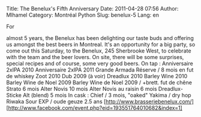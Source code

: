 Title: The Benelux&#039;s Fifth Anniversary
Date: 2011-04-28 07:56
Author: Mlhamel
Category: Montréal Python
Slug: benelux-5
Lang: en

<!--:en--><!-- p.p1 {margin: 0.0px 0.0px 0.0px 0.0px; line-height: 14.0px; font: 11.0px 'Lucida Grande'; color: #141414} -->For
almost 5 years, the Benelux has been delighting our taste buds and
offering us amongst the best beers in Montreal. It's an opportunity for
a big party, so come out this Saturday, to the Benelux, 245 Sherbrooke
West, to celebrate with the team and the beer lovers. On site, there
will be some surprises, special recipes and of course, some very good
beers. On tap : Anniversaire 2xIPA 2010 Anniversaire 2xIPA 2011 Grande
Armada Réserve / 8 mois en fut de whiskey Zoot 2010 Dub 2009 (à voir)
Dreadlux 2010 Barley Wine 2010 Barley Wine de Noel 2009 Barley Wine de
Noel 2009 / +brett. fut de chêne Strato 6 mois Alter Novis 10 mois Alter
Novis au raisin 6 mois Dreadlux-Sticke Alt (blend) 5 mois In cask :
Chief / 3 mois, "oaked" Yakima / dry hop Riwaka Sour EXP / oude geuze
2.5 ans [http://www.brasseriebenelux.com/]
[http://www.facebook.com/event.php?eid=193551764010682&index=1]
